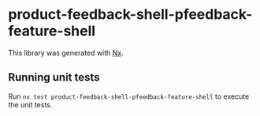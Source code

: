 # product-feedback-shell-pfeedback-feature-shell

This library was generated with [Nx](https://nx.dev).

## Running unit tests

Run `nx test product-feedback-shell-pfeedback-feature-shell` to execute the unit tests.
